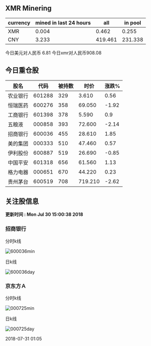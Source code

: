 ## XMR Minering

|currency|mined in last 24 hours|all|in pool|
|---|---|---|---|
|XMR|0.004|0.462|0.255|
|CNY|3.233|419.461|231.338|

今日美元对人民币 6.81	今日xmr对人民币908.08


## 今日重仓股 

|股名|代码|被持数|时价|涨跌%|
|---|---|---|---|---|
|农业银行|601288|329|3.610|0.56|
|恒瑞医药|600276|358|69.050|-1.92|
|工商银行|601398|378|5.590|0.9|
|五粮液|000858|393|72.600|-2.14|
|招商银行|600036|455|28.610|1.85|
|美的集团|000333|510|47.460|0.57|
|伊利股份|600887|519|26.690|-0.85|
|中国平安|601318|656|61.560|1.13|
|格力电器|000651|670|44.220|0.23|
|贵州茅台|600519|708|719.210|-2.62|

## 关注股信息
**更新时间 : Mon Jul 30 15:00:38 2018**
### 招商银行 
分时k线

![600036min](http://image.sinajs.cn/newchart/min/n/sh600036.gif)

日k线

![600036day](http://image.sinajs.cn/newchart/daily/n/sh600036.gif)

### 京东方Ａ 
分时k线

![000725min](http://image.sinajs.cn/newchart/min/n/sz000725.gif)

日k线

![000725day](http://image.sinajs.cn/newchart/daily/n/sz000725.gif)

2018-07-31 01:05
